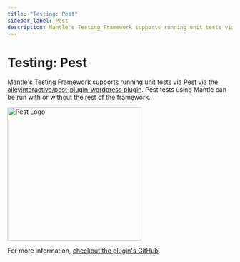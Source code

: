 ```yaml
---
title: "Testing: Pest"
sidebar_label: Pest
description: Mantle's Testing Framework supports running unit tests via Pest.
---
```

# Testing: Pest

Mantle's Testing Framework supports running unit tests via Pest via the
[alleyinteractive/pest-plugin-wordpress
plugin](https://github.com/alleyinteractive/pest-plugin-wordpress). Pest tests
using Mantle can be run with or without the rest of the framework.

<img src="https://pestphp.com/assets/img/pestinstall.png" alt="Pest Logo" width="300" />

For more information, [checkout the plugin's
GitHub](https://github.com/alleyinteractive/pest-plugin-wordpress#getting-started).